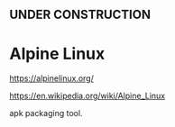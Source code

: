 

## UNDER CONSTRUCTION

# Alpine Linux



https://alpinelinux.org/

https://en.wikipedia.org/wiki/Alpine_Linux

apk packaging tool.
